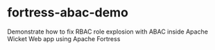 # fortress-abac-demo
Demonstrate how to fix RBAC role explosion with ABAC inside Apache Wicket Web app using Apache Fortress
